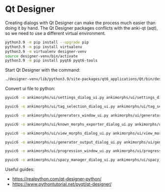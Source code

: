 # Qt Designer

Creating dialogs with Qt Designer can make the process much easier than doing it by hand. The Qt Designer packages
conflicts with the anki-qt (aqt), so we need to use a different virtual environment.

```bash
python3.9 -m pip install --upgrade pip
python3.9 -m pip install virtualenv
python3.9 -m virtualenv designer-venv
source designer-venv/bin/activate
python3.9 -m pip install pyqt6 pyqt6-tools
```
Start Qt Designer with the command:
```bash
./designer-venv/lib/python3.9/site-packages/qt6_applications/Qt/bin/designer
```

Convert ui file to python:
```bash
pyuic6 -o ankimorphs/ui/settings_dialog_ui.py ankimorphs/ui/settings_dialog.ui
```
```bash
pyuic6 -o ankimorphs/ui/tag_selection_dialog_ui.py ankimorphs/ui/tag_selection_dialog.ui
```
```bash
pyuic6 -o ankimorphs/ui/generators_window_ui.py ankimorphs/ui/generators_window.ui
```
```bash
pyuic6 -o ankimorphs/ui/known_morphs_exporter_dialog_ui.py ankimorphs/ui/known_morphs_exporter_dialog.ui
```
```bash
pyuic6 -o ankimorphs/ui/view_morphs_dialog_ui.py ankimorphs/ui/view_morphs_dialog.ui
```
```bash
pyuic6 -o ankimorphs/ui/generator_output_dialog_ui.py ankimorphs/ui/generator_output_dialog.ui
```
```bash
pyuic6 -o ankimorphs/ui/progression_window_ui.py ankimorphs/ui/progression_window.ui
```

```bash
pyuic6 -o ankimorphs/ui/spacy_manager_dialog_ui.py ankimorphs/ui/spacy_manager_dialog.ui
```

Useful guides:
- https://realpython.com/qt-designer-python/
- https://www.pythontutorial.net/pyqt/qt-designer/



